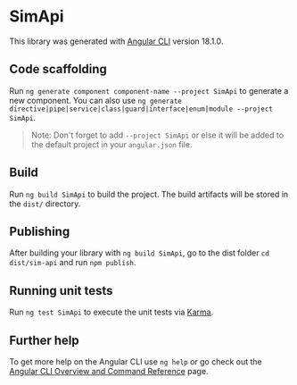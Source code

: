 # SimApi

This library was generated with [Angular CLI](https://github.com/angular/angular-cli) version 18.1.0.

## Code scaffolding

Run `ng generate component component-name --project SimApi` to generate a new component. You can also use `ng generate directive|pipe|service|class|guard|interface|enum|module --project SimApi`.
> Note: Don't forget to add `--project SimApi` or else it will be added to the default project in your `angular.json` file. 

## Build

Run `ng build SimApi` to build the project. The build artifacts will be stored in the `dist/` directory.

## Publishing

After building your library with `ng build SimApi`, go to the dist folder `cd dist/sim-api` and run `npm publish`.

## Running unit tests

Run `ng test SimApi` to execute the unit tests via [Karma](https://karma-runner.github.io).

## Further help

To get more help on the Angular CLI use `ng help` or go check out the [Angular CLI Overview and Command Reference](https://angular.dev/tools/cli) page.
